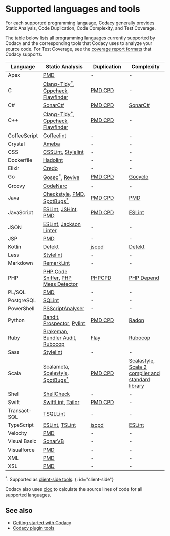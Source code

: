 # Supported languages and tools

For each supported programming language, Codacy generally provides Static Analysis, Code Duplication, Code Complexity, and Test Coverage.

The table below lists all programming languages currently supported by Codacy and the corresponding tools that Codacy uses to analyze your source code. For Test Coverage, see the [coverage report formats](../coverage-reporter/adding-coverage-to-your-repository.md) that Codacy supports.

<table>
  <colgroup>
    <col width="20%"/>
    <col width="30%"/>
    <col width="25%"/>
    <col width="25%"/>
  </colgroup>
  <thead>
    <tr>
      <th>Language</th>
      <th>Static Analysis</th>
      <th>Duplication</th>
      <th>Complexity</th>
    </tr>
  </thead>
  <tbody>
    <tr>
      <td>Apex</td>
      <td><a href="https://pmd.github.io/">PMD</a></td>
      <td>-</td>
      <td>-</td>
    </tr>
    <tr>
      <td>C</td>
      <td><a href="https://clang.llvm.org/extra/clang-tidy/">Clang-Tidy</a><a href="#client-side"><sup>*</sup></a>,
          <a href="http://cppcheck.sourceforge.net/">Cppcheck</a>,
          <a href="https://dwheeler.com/flawfinder/">Flawfinder</a></td>
      <td><a href="https://pmd.github.io/pmd/pmd_userdocs_cpd.html">PMD CPD</a></td>
      <td>-</td>
    </tr>
    <tr>
      <td>C#</td>
      <td><a href="https://github.com/SonarSource/sonar-dotnet">SonarC#</a></td>
      <td><a href="https://pmd.github.io/pmd/pmd_userdocs_cpd.html">PMD CPD</a></td>
      <td><a href="https://github.com/SonarSource/sonar-dotnet">SonarC#</a></td>
    </tr>
    <tr>
      <td>C++</td>
      <td><a href="https://clang.llvm.org/extra/clang-tidy/">Clang-Tidy</a><a href="#client-side"><sup>*</sup></a>,
          <a href="http://cppcheck.sourceforge.net/">Cppcheck</a>,
          <a href="https://dwheeler.com/flawfinder/">Flawfinder</a></td>
      <td><a href="https://pmd.github.io/pmd/pmd_userdocs_cpd.html">PMD CPD</a></td>
      <td>-</td>
    </tr>
    <tr>
      <td>CoffeeScript</td>
      <td><a href="http://www.coffeelint.org/">Coffeelint</a></td>
      <td>-</td>
      <td>-</td>
    </tr>
    <tr>
      <td>Crystal</td>
      <td><a href="https://github.com/veelenga/ameba">Ameba</a></td>
      <td>-</td>
      <td>-</td>
    </tr>
    <tr>
      <td>CSS</td>
      <td><a href="http://csslint.net/">CSSLint</a>,
          <a href="https://stylelint.io/">Stylelint</a></td>
      <td>-</td>
      <td>-</td>
    </tr>
    <tr>
      <td>Dockerfile</td>
      <td><a href="https://github.com/hadolint/hadolint">Hadolint</a></td>
      <td>-</td>
      <td>-</td>
    </tr>
    <tr>
      <td>Elixir</td>
      <td><a href="https://github.com/rrrene/credo">Credo</a></td>
      <td>-</td>
      <td>-</td>
    </tr>
    <tr>
      <td>Go</td>
      <td><a href="https://github.com/securego/gosec">Gosec</a><a href="#client-side"><sup>*</sup></a>,
          <a href="https://github.com/mgechev/revive">Revive</a></td>
      <td><a href="https://pmd.github.io/pmd/pmd_userdocs_cpd.html">PMD CPD</a></td>
      <td><a href="https://github.com/fzipp/gocyclo">Gocyclo</a></td>
    </tr>
    <tr>
      <td>Groovy</td>
      <td><a href="https://codenarc.github.io/CodeNarc/">CodeNarc</a></td>
      <td>-</td>
      <td>-</td>
    </tr>
    <tr>
      <td>Java</td>
      <td><a href="https://checkstyle.sourceforge.io/">Checkstyle</a>,
          <a href="https://pmd.github.io/">PMD</a>,
          <a href="https://spotbugs.github.io/">SpotBugs</a><a href="#client-side"><sup>*</sup></a></td>
      <td><a href="https://pmd.github.io/pmd/pmd_userdocs_cpd.html">PMD CPD</a></td>
      <td><a href="https://pmd.github.io/">PMD</a></td>
    </tr>
    <tr>
      <td>JavaScript</td>
      <td><a href="https://eslint.org/">ESLint</a>,
          <a href="https://jshint.com/">JSHint</a>,
          <a href="https://pmd.github.io/">PMD</a></td>
      <td><a href="https://pmd.github.io/pmd/pmd_userdocs_cpd.html">PMD CPD</a></td>
      <td><a href="https://eslint.org/">ESLint</a></td>
    </tr>
    <tr>
      <td>JSON</td>
      <td><a href="https://eslint.org/">ESLint</a>,
          <a href="https://github.com/codacy/codacy-jackson-linter">Jackson Linter</a></td>
      <td>-</td>
      <td>-</td>
    </tr>
    <tr>
      <td>JSP</td>
      <td><a href="https://pmd.github.io/">PMD</a></td>
      <td>-</td>
      <td>-</td>
    </tr>
    <tr>
      <td>Kotlin</td>
      <td><a href="https://github.com/detekt/detekt">Detekt</a></td>
      <td><a href="https://github.com/kucherenko/jscpd">jscpd</a></td>
      <td><a href="https://github.com/detekt/detekt">Detekt</a></td>
    </tr>
    <tr>
      <td>Less</td>
      <td><a href="https://stylelint.io/">Stylelint</a></td>
      <td>-</td>
      <td>-</td>
    </tr>
    <tr>
      <td>Markdown</td>
      <td><a href="https://github.com/remarkjs/remark-lint">RemarkLint</a></td>
      <td>-</td>
      <td>-</td>
    </tr>
    <tr>
      <td>PHP</td>
      <td><a href="https://github.com/squizlabs/PHP_CodeSniffer">PHP Code Sniffer</a>,
          <a href="https://phpmd.org/">PHP Mess Detector</a></td>
      <td><a href="https://github.com/sebastianbergmann/phpcpd">PHPCPD</a></td>
      <td><a href="https://github.com/pdepend/pdepend">PHP Depend</a></td>
    </tr>
    <tr>
      <td>PL/SQL</td>
      <td><a href="https://pmd.github.io/">PMD</a></td>
      <td>-</td>
      <td>-</td>
    </tr>
    <tr>
      <td>PostgreSQL</td>
      <td><a href="https://github.com/purcell/sqlint">SQLint</a></td>
      <td>-</td>
      <td>-</td>
    </tr>
    <tr>
      <td>PowerShell</td>
      <td><a href="https://github.com/PowerShell/PSScriptAnalyzer">PSScriptAnalyser</a></td>
      <td>-</td>
      <td>-</td>
    </tr>
    <tr>
      <td>Python
      </td>
      <td><a href="https://github.com/openstack/bandit">Bandit</a>,
          <a href="https://github.com/landscapeio/prospector">Prospector</a>,
          <a href="https://www.pylint.org/">Pylint</a></td>
      <td><a href="https://pmd.github.io/pmd/pmd_userdocs_cpd.html">PMD CPD</a></td>
      <td><a href="https://github.com/rubik/radon">Radon</a></td>
    </tr>
    <tr>
      <td>Ruby
      </td>
      <td><a href="https://brakemanscanner.org/">Brakeman</a>,
          <a href="https://github.com/rubysec/bundler-audit">Bundler Audit</a>,
          <a href="https://github.com/bbatsov/rubocop">Rubocop</a></td>
      <td><a href="https://github.com/seattlerb/flay">Flay</a></td>
      <td><a href="https://github.com/bbatsov/rubocop">Rubocop</a></td>
    </tr>
    <tr>
      <td>Sass</td>
      <td><a href="https://stylelint.io/">Stylelint</a>
      <td>-</td>
      <td>-</td>
    </tr>
    <tr>
      <td>Scala
      </td>
      <td><a href="https://scalameta.org/">Scalameta</a>,
          <a href="http://www.scalastyle.org/">Scalastyle</a>,
          <a href="https://spotbugs.github.io/">SpotBugs</a><a href="#client-side"><sup>*</sup></a></td>
      <td><a href="https://pmd.github.io/pmd/pmd_userdocs_cpd.html">PMD CPD</a></td>
      <td><a href="http://www.scalastyle.org/">Scalastyle</a>,
          <a href="https://github.com/scala/scala">Scala 2 compiler and standard library</a></td>
    </tr>
    <tr>
      <td>Shell</td>
      <td><a href="https://www.shellcheck.net/">ShellCheck</a></td>
      <td>-</td>
      <td>-</td>
    </tr>
    <tr>
      <td>Swift </td>
      <td><a href="https://github.com/realm/SwiftLint">SwiftLint</a>,
          <a href="https://github.com/sleekbyte/tailor">Tailor</a></td>
      <td><a href="https://pmd.github.io/pmd/pmd_userdocs_cpd.html">PMD CPD</a></td>
      <td>-</td>
    </tr>
    <tr>
      <td>Transact-SQL</td>
      <td><a href="https://github.com/tsqllint/tsqllint/">TSQLLint</a></td>
      <td>-</td>
      <td>-</td>
    </tr>
    <tr>
      <td>TypeScript</td>
      <td><a href="https://eslint.org/">ESLint</a>,
          <a href="https://palantir.github.io/tslint/">TSLint</a></td>
      <td><a href="https://github.com/kucherenko/jscpd">jscpd</a></td>
      <td><a href="https://eslint.org/">ESLint</a></td>
    </tr>
    <tr>
      <td>Velocity</td>
      <td><a href="https://pmd.github.io/">PMD</a></td>
      <td>-</td>
      <td>-</td>
    </tr>
    <tr>
      <td>Visual Basic</td>
      <td><a href="https://github.com/SonarSource/sonar-dotnet">SonarVB</a></td>
      <td>-</td>
      <td>-</td>
    </tr>
    <tr>
      <td>Visualforce</td>
      <td><a href="https://pmd.github.io/">PMD</a></td>
      <td>-</td>
      <td>-</td>
    </tr>
    <tr>
      <td>XML</td>
      <td><a href="https://pmd.github.io/">PMD</a></td>
      <td>-</td>
      <td>-</td>
    </tr>
    <tr>
      <td>XSL</td>
      <td><a href="https://pmd.github.io/">PMD</a></td>
      <td>-</td>
      <td>-</td>
    </tr>
  </tbody>
</table>

<sup>*</sup>: Supported as [client-side tools](../related-tools/client-side-tools.md).
{: id="client-side"}

Codacy also uses [cloc](https://github.com/kentcdodds/cloc) to calculate the source lines of code for all supported languages.

## See also

-   [Getting started with Codacy](getting-started-with-codacy.md)
-   [Codacy plugin tools](../related-tools/codacy-plugin-tools.md)
